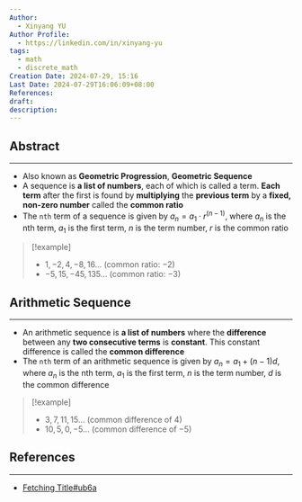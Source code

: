 ```yaml
---
Author:
  - Xinyang YU
Author Profile:
  - https://linkedin.com/in/xinyang-yu
tags:
  - math
  - discrete_math
Creation Date: 2024-07-29, 15:16
Last Date: 2024-07-29T16:06:09+08:00
References: 
draft: 
description: 
---
```

## Abstract
---
- Also known as **Geometric Progression**, **Geometric Sequence**
- A sequence is **a list of numbers**, each of which is called a term. **Each term** after the first is found by **multiplying** the **previous term** by a **fixed, non-zero number** called the **common ratio**
- The `nth` term of a sequence is given by $a_n = a_1 \cdot r^{(n-1)}$, where $a_n$ is the nth term, $a_1$ is the first term, $n$ is the term number, $r$ is the common ratio

>[!example]
> - $1, -2, 4, -8, 16 \ldots$ (common ratio: $-2$)
> - $-5, 15, -45, 135 \ldots$ (common ratio: $-3$)



## Arithmetic Sequence
---
- An arithmetic sequence is **a list of numbers** where the **difference** between any **two consecutive terms** is **constant**. This constant difference is called the **common difference**
- The `nth` term of an arithmetic sequence is given by $a_n = a_1 + (n-1)d$, where $a_n$ is the nth term, $a_1$ is the first term, $n$ is the term number, $d$ is the common difference

>[!example]
>- $3, 7, 11, 15 \ldots$ (common difference of $4$)
>- $10, 5, 0, -5 \ldots$ (common difference of $-5$)


## References
---
- [Fetching Title#ub6a](https://youtu.be/zRKZ0-kOUZM?si=8PgfLlOquzkbfIkZ)